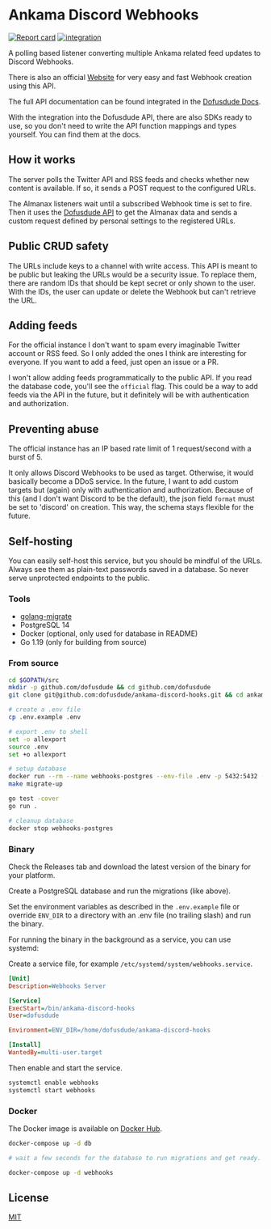 # Ankama Discord Webhooks
[![Report card](https://goreportcard.com/badge/github.com/dofusdude/ankama-discord-hooks)](https://goreportcard.com/report/github.com/dofusdude/ankama-discord-hooks)
[![integration](https://github.com/dofusdude/ankama-discord-hooks/actions/workflows/ci.yml/badge.svg?branch=main)](https://github.com/dofusdude/ankama-discord-hooks/actions/workflows/ci.yml)

A polling based listener converting multiple Ankama related feed updates to Discord Webhooks.

There is also an official [Website](https://discord.dofusdude.com) for very easy and fast Webhook creation using this API.

The full API documentation can be found integrated in the [Dofusdude Docs](https://docs.dofusdu.de).

With the integration into the Dofusdude API, there are also SDKs ready to use, so you don't need to write the API function mappings and types yourself. You can find them at the docs.

## How it works
The server polls the Twitter API and RSS feeds and checks whether new content is available. If so, it sends a POST request to the configured URLs.

The Almanax listeners wait until a subscribed Webhook time is set to fire. Then it uses the [Dofusdude API](https://docs.dofusdu.de) to 
get the Almanax data and sends a custom request defined by personal settings to the registered URLs.

## Public CRUD safety
The URLs include keys to a channel with write access. This API is meant to be public but leaking the URLs would be a security issue.
To replace them, there are random IDs that should be kept secret or only shown to the user. With the IDs, the user can update or delete the Webhook but can't retrieve the URL.

## Adding feeds
For the official instance I don't want to spam every imaginable Twitter account or RSS feed. So I only added the ones I think are interesting for everyone. If you want to add a feed, just open an issue or a PR.

I won't allow adding feeds programmatically to the public API. If you read the database code, you'll see the `official` flag. This could be a way to add feeds via the API in the future, but it definitely will be with authentication and authorization. 

## Preventing abuse
The official instance has an IP based rate limit of 1 request/second with a burst of 5.

It only allows Discord Webhooks to be used as target. Otherwise, it would basically become a DDoS service. In the future, I want to add custom targets but (again) only with authentication and authorization.
Because of this (and I don't want Discord to be the default), the json field `format` must be set to 'discord' on creation. This way, the schema stays flexible for the future. 

## Self-hosting
You can easily self-host this service, but you should be mindful of the URLs. Always see them as plain-text passwords saved in a database. So never serve unprotected endpoints to the public.

### Tools
- [golang-migrate](https://github.com/golang-migrate/migrate/tree/master/cmd/migrate)
- PostgreSQL 14
- Docker (optional, only used for database in README)
- Go 1.19 (only for building from source)

### From source
```bash
cd $GOPATH/src
mkdir -p github.com/dofusdude && cd github.com/dofusdude
git clone git@github.com:dofusdude/ankama-discord-hooks.git && cd ankama-discord-hooks

# create a .env file
cp .env.example .env

# export .env to shell
set -o allexport
source .env
set +o allexport

# setup database
docker run --rm --name webhooks-postgres --env-file .env -p 5432:5432 -d postgres:14-alpine
make migrate-up

go test -cover
go run .

# cleanup database
docker stop webhooks-postgres
```

### Binary
Check the Releases tab and download the latest version of the binary for your platform.

Create a PostgreSQL database and run the migrations (like above).

Set the environment variables as described in the `.env.example` file or override `ENV_DIR` to a directory with an .env file (no trailing slash) and run the binary.

For running the binary in the background as a service, you can use systemd:

Create a service file, for example `/etc/systemd/system/webhooks.service`.
```ini
[Unit]
Description=Webhooks Server

[Service]
ExecStart=/bin/ankama-discord-hooks
User=dofusdude

Environment=ENV_DIR=/home/dofusdude/ankama-discord-hooks

[Install]
WantedBy=multi-user.target
```

Then enable and start the service.
```bash
systemctl enable webhooks
systemctl start webhooks
```

### Docker
The Docker image is available on [Docker Hub](https://hub.docker.com/r/stelzo/ankama-discord-hooks).

```bash
docker-compose up -d db

# wait a few seconds for the database to run migrations and get ready.

docker-compose up -d webhooks
```

## License
[MIT](https://choosealicense.com/licenses/mit/)
